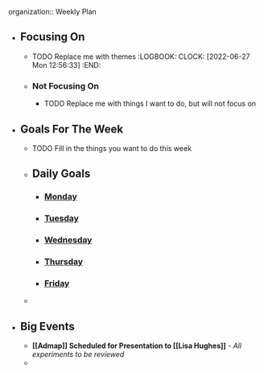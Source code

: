 organization:: Weekly Plan

- ## Focusing On
	- TODO Replace me with themes
	  :LOGBOOK:
	  CLOCK: [2022-06-27 Mon 12:56:33]
	  :END:
	- ### Not Focusing On
		- TODO Replace me with things I want to do, but will not focus on
- ## Goals For The Week
	- TODO Fill in the things you want to do this week
	- ## Daily Goals
		- ### [Monday]([[2022/07/15]])
		- ### [Tuesday]([[2022/07/16]])
		- ### [Wednesday]([[2022/06/17]])
		- ### [Thursday]([[2022/07/18]])
		- ### [Friday]([[2022/07/19]])
	-
- ## Big Events
	- **[[Admap]] Scheduled for Presentation to [[Lisa Hughes]]**  - _All experiments to be reviewed_
	-